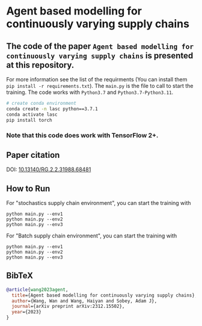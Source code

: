 # Agent based modelling for continuously varying supply chains

## The code of the paper `Agent based modelling for continuously varying supply chains` is presented at this repository.

For more information see the list of the requirments (You can install them `pip install -r requirements.txt`). 
The `main.py` is the file to call to start the training.
The code works with `Python3.7` and `Python3.7-Python3.11`. 

``` Bash
# create conda environment
conda create -n lasc python==3.7.1
conda activate lasc
pip install torch
```
### Note that this code does work with TensorFlow 2+. 
## Paper citation

DOI: [10.13140/RG.2.2.31988.68481](https://arxiv.org/abs/2312.15502)

## How to Run
For "stochastics supply chain environment", you can start the training with
```
python main.py --env1
python main.py --env2
python main.py --env3
```

For "Batch  supply chain environment", you can start the training with
```
python main.py --env1
python main.py --env2
python main.py --env3
```



## BibTeX

```bibtex
@article{wang2023agent,
  title={Agent based modelling for continuously varying supply chains},
  author={Wang, Wan and Wang, Haiyan and Sobey, Adam J},
  journal={arXiv preprint arXiv:2312.15502},
  year={2023}
}
```
